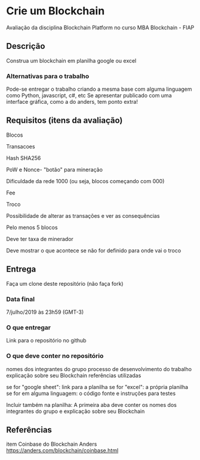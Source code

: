 # Crie um Blockchain
Avaliação da disciplina Blockchain Platform no curso MBA Blockchain - FIAP

## Descrição
Construa um blockchain em planilha google ou excel

### Alternativas para o trabalho
Pode-se entregar o trabalho criando a mesma base com alguma linguagem como Python, javascript, c#, etc
Se apresentar publicado com uma interface gráfica, como a do anders, tem ponto extra!


## Requisitos (itens da avaliação)
Blocos

Transacoes

Hash SHA256

PoW e Nonce- "botão" para mineração

Dificuldade da rede 1000 (ou seja, blocos começando com 000)

Fee

Troco


Possibilidade de alterar as transações e ver as consequências

Pelo menos 5 blocos

Deve ter taxa de minerador

Deve mostrar o que acontece se não for definido para onde vai o troco


## Entrega

Faça um clone deste repositório (não faça fork)

### Data final
7/julho/2019 às 23h59 (GMT-3)

### O que entregar
Link para o repositório no github

### O que deve conter no repositório
nomes dos integrantes do grupo
processo de desenvolvimento do trabalho
explicação sobre seu Blockchain
referências utilizadas

se for "google sheet": link para a planilha
se for "excel":  a própria planilha
se for em alguma linguagem: o código fonte e instruções para testes

Incluir também na planilha:
A primeira aba deve conter os nomes dos integrantes do grupo e explicação sobre seu Blockchain

## Referências
item Coinbase do Blockchain Anders
https://anders.com/blockchain/coinbase.html

